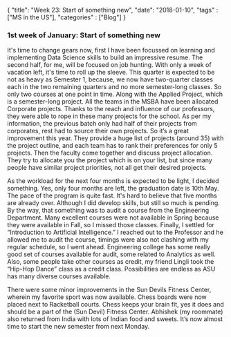 {
    "title": "Week 23: Start of something new",
    "date": "2018-01-10",
    "tags" : ["MS in the US"],
    "categories" : ["Blog"]
}

<h3> 1st week of January: Start of something new </h3>

It's time to change gears now, first I have been focussed on learning and implementing Data Science skills to build an impressive resume. The second half, for me, will be focused on job hunting. With only a week of vacation left, it's time to roll up the sleeve. This quarter is expected to be not as heavy as Semester 1, because, we now have two-quarter classes each in the two remaining quarters and no more semester-long classes. So only two courses at one point in time. Along with the Applied Project, which is a semester-long project.
All the teams in the MSBA have been allocated Corporate projects. Thanks to the reach and influence of our professors, they were able to rope in these many projects for the school. As per my information, the previous batch only had half of their projects from corporates, rest had to source their own projects. So it’s a great improvement this year. They provide a huge list of projects (around 35) with the project outline, and each team has to rank their preferences for only 5 projects. Then the faculty come together and discuss project allocation. They try to allocate you the project which is on your list, but since many people have similar project priorities, not all get their desired projects.

As the workload for the next four months is expected to be light, I decided something. Yes, only four months are left, the graduation date is 10th May. The pace of the program is quite fast. It's hard to believe that five months are already over. Although I did develop skills, but still so much is pending. By the way, that something was to audit a course from the Engineering Department. Many excellent courses were not available in Spring because they were available in Fall, so I missed those classes. Finally, I settled for “Introduction to Artificial Intelligence.” I reached out to the Professor and he allowed me to audit the course, timings were also not clashing with my regular schedule, so I went ahead. Engineering college has some really good set of courses available for audit, some related to Analytics as well. Also, some people take other courses as credit, my friend Lingli took the “Hip-Hop Dance” class as a credit class. Possibilities are endless as ASU has many diverse courses available.

There were some minor improvements in the Sun Devils Fitness Center, wherein my favorite sport was now available. Chess boards were now placed next to Racketball courts. Chess keeps your brain fit, yes it does and should be a part of the (Sun Devil) Fitness Center.
Abhishek (my roommate) also returned from India with lots of Indian food and sweets. It’s now almost time to start the new semester from next Monday.
